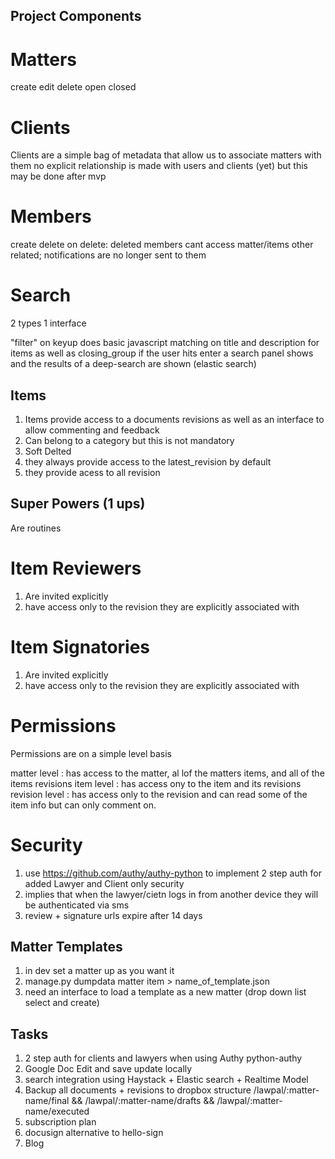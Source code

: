 Project Components
------------------


Matters
=======

create edit delete
open closed


Clients
=======

Clients are a simple bag of metadata that allow us to associate matters with them
no explicit relationship is made with users and clients (yet) but this may be done
after mvp


Members
=======

create delete
on delete: deleted members cant access matter/items other related; notifications are no longer sent to them


Search
=======

2 types 1 interface

"filter" on keyup does basic javascript matching on title and description for items as well as closing_group
if the user hits enter a search panel shows and the results of a deep-search are shown (elastic search)


Items
-----

1. Items provide access to a documents revisions as well as an interface to allow commenting and feedback
2. Can belong to a category but this is not mandatory
3. Soft Delted
4. they always provide access to the latest_revision by default
5. they provide acess to all revision


Super Powers (1 ups)
--------------------

Are routines 




Item Reviewers
==============

1. Are invited explicitly
2. have access only to the revision they are explicitly associated with


Item Signatories
================

1. Are invited explicitly
2. have access only to the revision they are explicitly associated with


Permissions
===========

Permissions are on a simple level basis

matter level : has access to the matter, al lof the matters items, and all of the items revisions
item level : has access ony to the item and its revisions
revision level : has access only to the revision and can read some of the item info but can only comment on.


Security
========

1. use https://github.com/authy/authy-python to implement 2 step auth for added Lawyer and Client only security
2. implies that when the lawyer/cietn logs in from another device they will be authenticated via sms
3. review + signature urls expire after 14 days


Matter Templates
----------------

1. in dev set a matter up as you want it
2. manage.py dumpdata matter item > name_of_template.json
3. need an interface to load a template as a new matter (drop down list select and create)


Tasks
-----

1. 2 step auth for clients and lawyers when using Authy python-authy
2. Google Doc Edit and save update locally
3. search integration using Haystack + Elastic search + Realtime Model
4. Backup all documents + revisions to dropbox structure /lawpal/:matter-name/final && /lawpal/:matter-name/drafts && /lawpal/:matter-name/executed
5. subscription plan
6. docusign alternative to hello-sign
7. Blog

